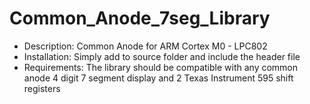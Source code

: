 # Common_Anode_7seg_Library
- Description: Common Anode for ARM Cortex M0 - LPC802
- Installation: Simply add to source folder and include the header file
- Requirements: The library should be compatible with any common anode 4 digit 7 segment display and 2 Texas Instrument 595 shift registers

